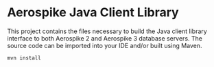 Aerospike Java Client Library
=============================

This project contains the files necessary to build the Java client library 
interface to both Aerospike 2 and Aerospike 3 database servers. 
The source code can be imported into your IDE and/or built using Maven.

    mvn install
